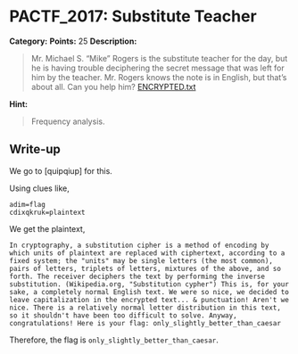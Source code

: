 # PACTF_2017: Substitute Teacher

**Category:**
**Points:** 25
**Description:**

>Mr. Michael S. “Mike” Rogers is the substitute teacher for the day, but he is having trouble deciphering the secret message that was left for him by the teacher. Mr. Rogers knows the note is in English, but that’s about all. Can you help him? [ENCRYPTED.txt](encrypted.txt)

**Hint:**

>Frequency analysis.

## Write-up
We go to [quipqiup] for this.

Using clues like,

    adim=flag
    cdixqkruk=plaintext

We get the plaintext,

    In cryptography, a substitution cipher is a method of encoding by which units of plaintext are replaced with ciphertext, according to a fixed system; the "units" may be single letters (the most common), pairs of letters, triplets of letters, mixtures of the above, and so forth. The receiver deciphers the text by performing the inverse substitution. (Wikipedia.org, "Substitution cypher") This is, for your sake, a completely normal English text. We were so nice, we decided to leave capitalization in the encrypted text... & punctuation! Aren't we nice. There is a relatively normal letter distribution in this text, so it shouldn't have been too difficult to solve. Anyway, congratulations! Here is your flag: only_slightly_better_than_caesar

Therefore, the flag is `only_slightly_better_than_caesar`.